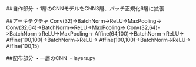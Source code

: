 ##自作部分
・1層のCNNモデルをCNN3層、バッチ正規化6層に拡張

##アーキテクチャ
Conv(32)->BatchNorm->ReLU->MaxPooling->
Conv(32,64)->BatchNorm->ReLU->MaxPooling->
Conv(32,64)->BatchNorm->ReLU->MaxPooling->
Affine(64,100)->BatchNorm->ReLU->
Affine(100,100)->BatchNorm->ReLU->
Affine(100,100)->BatchNorm->ReLU->
Affine(100,15)

##配布部分
・一層のCNN
・layers.py
